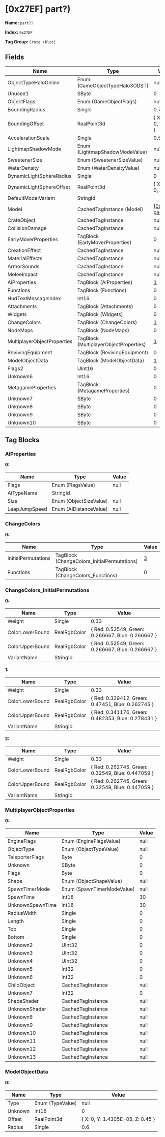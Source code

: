 # [0x27EF] part?)

**Name:** ```part?)```

**Index:** ```0x27EF```

**Tag Group:** ```Crate (bloc)```

## Fields

Name	| Type	| Value
---	|---	|---	|
ObjectTypeHaloOnline	|Enum (GameObjectTypeHalo3ODST)	|null
Unused1	|SByte	|0
ObjectFlags	|Enum (GameObjectFlags)	|null
BoundingRadius	|Single	|0.7
BoundingOffset	|RealPoint3d	|{ X: 0, Y: 0, Z: 0.5 }
AccelerationScale	|Single	|0.5
LightmapShadowMode	|Enum (LightmapShadowModeValue)	|null
SweetenerSize	|Enum (SweetenerSizeValue)	|null
WaterDensity	|Enum (WaterDensityValue)	|null
DynamicLightSphereRadius	|Single	|0
DynamicLightSphereOffset	|RealPoint3d	|{ X: 0, Y: 0, Z: 0 }
DefaultModelVariant	|StringId	|
Model	|CachedTagInstance (Model)	|[[0x2E49] part?)](../Model/2E49.md)
CrateObject	|CachedTagInstance	|null
CollisionDamage	|CachedTagInstance	|null
EarlyMoverProperties	|TagBlock (EarlyMoverProperties)	|0
CreationEffect	|CachedTagInstance	|null
MaterialEffects	|CachedTagInstance	|null
ArmorSounds	|CachedTagInstance	|null
MeleeImpact	|CachedTagInstance	|null
AiProperties	|TagBlock (AiProperties)	|[1](#aiproperties)
Functions	|TagBlock (Functions)	|0
HudTextMessageIndex	|Int16	|0
Attachments	|TagBlock (Attachments)	|0
Widgets	|TagBlock (Widgets)	|0
ChangeColors	|TagBlock (ChangeColors)	|[1](#changecolors)
NodeMaps	|TagBlock (NodeMaps)	|0
MultiplayerObjectProperties	|TagBlock (MultiplayerObjectProperties)	|[1](#multiplayerobjectproperties)
RevivingEquipment	|TagBlock (RevivingEquipment)	|0
ModelObjectData	|TagBlock (ModelObjectData)	|[1](#modelobjectdata)
Flags2	|UInt16	|0
Unknown6	|Int16	|0
MetagameProperties	|TagBlock (MetagameProperties)	|0
Unknown7	|SByte	|0
Unknown8	|SByte	|0
Unknown9	|SByte	|0
Unknown10	|SByte	|0


## Tag Blocks

### AiProperties

**0:**

Name	| Type	| Value
---	|---	|---	|
Flags	|Enum (FlagsValue)	|null
AiTypeName	|StringId	|
Size	|Enum (ObjectSizeValue)	|null
LeapJumpSpeed	|Enum (AiDistanceValue)	|null


### ChangeColors

**0:**

Name	| Type	| Value
---	|---	|---	|
InitialPermutations	|TagBlock (ChangeColors_InitialPermutations)	|[3](#changecolors_initialpermutations)
Functions	|TagBlock (ChangeColors_Functions)	|0


### ChangeColors_InitialPermutations

**0:**

Name	| Type	| Value
---	|---	|---	|
Weight	|Single	|0.33
ColorLowerBound	|RealRgbColor	|{ Red: 0.52549, Green: 0.266667, Blue: 0.266667 }
ColorUpperBound	|RealRgbColor	|{ Red: 0.52549, Green: 0.266667, Blue: 0.266667 }
VariantName	|StringId	|


**1:**

Name	| Type	| Value
---	|---	|---	|
Weight	|Single	|0.33
ColorLowerBound	|RealRgbColor	|{ Red: 0.329412, Green: 0.47451, Blue: 0.262745 }
ColorUpperBound	|RealRgbColor	|{ Red: 0.341176, Green: 0.482353, Blue: 0.278431 }
VariantName	|StringId	|


**2:**

Name	| Type	| Value
---	|---	|---	|
Weight	|Single	|0.33
ColorLowerBound	|RealRgbColor	|{ Red: 0.262745, Green: 0.32549, Blue: 0.447059 }
ColorUpperBound	|RealRgbColor	|{ Red: 0.262745, Green: 0.32549, Blue: 0.447059 }
VariantName	|StringId	|


### MultiplayerObjectProperties

**0:**

Name	| Type	| Value
---	|---	|---	|
EngineFlags	|Enum (EngineFlagsValue)	|null
ObjectType	|Enum (ObjectTypeValue)	|null
TeleporterFlags	|Byte	|0
Unknown	|SByte	|0
Flags	|Byte	|0
Shape	|Enum (ObjectShapeValue)	|null
SpawnTimerMode	|Enum (SpawnTimerModeValue)	|null
SpawnTime	|Int16	|30
UnknownSpawnTime	|Int16	|30
RadiusWidth	|Single	|0
Length	|Single	|0
Top	|Single	|0
Bottom	|Single	|0
Unknown2	|UInt32	|0
Unknown3	|UInt32	|0
Unknown4	|UInt32	|0
Unknown5	|Int32	|0
Unknown6	|Int32	|0
ChildObject	|CachedTagInstance	|null
Unknown7	|Int32	|0
ShapeShader	|CachedTagInstance	|null
UnknownShader	|CachedTagInstance	|null
Unknown8	|CachedTagInstance	|null
Unknown9	|CachedTagInstance	|null
Unknown10	|CachedTagInstance	|null
Unknown11	|CachedTagInstance	|null
Unknown12	|CachedTagInstance	|null
Unknown13	|CachedTagInstance	|null


### ModelObjectData

**0:**

Name	| Type	| Value
---	|---	|---	|
Type	|Enum (TypeValue)	|null
Unknown	|Int16	|0
Offset	|RealPoint3d	|{ X: 0, Y: 1.4305E-08, Z: 0.45 }
Radius	|Single	|0.6


